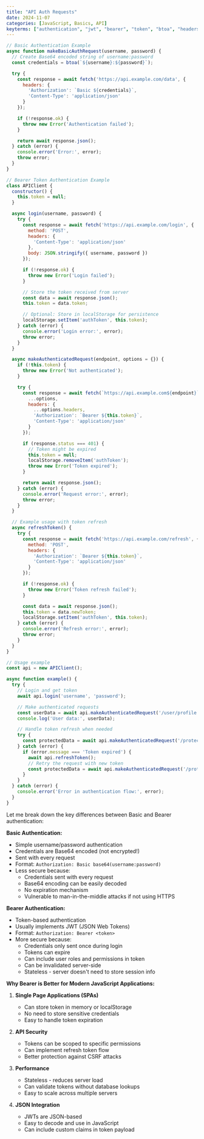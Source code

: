 ```yaml
---
title: "API Auth Requests"
date: 2024-11-07
categories: [JavaScript, Basics, API]
keyterms: ["authentication", "jwt", "bearer", "token", "btoa", "headers" ]
---
```


```javascript
// Basic Authentication Example
async function makeBasicAuthRequest(username, password) {
  // Create Base64 encoded string of username:password
  const credentials = btoa(`${username}:${password}`);

  try {
    const response = await fetch('https://api.example.com/data', {
      headers: {
        'Authorization': `Basic ${credentials}`,
        'Content-Type': 'application/json'
      }
    });

    if (!response.ok) {
      throw new Error('Authentication failed');
    }

    return await response.json();
  } catch (error) {
    console.error('Error:', error);
    throw error;
  }
}

// Bearer Token Authentication Example
class APIClient {
  constructor() {
    this.token = null;
  }

  async login(username, password) {
    try {
      const response = await fetch('https://api.example.com/login', {
        method: 'POST',
        headers: {
          'Content-Type': 'application/json'
        },
        body: JSON.stringify({ username, password })
      });

      if (!response.ok) {
        throw new Error('Login failed');
      }

      // Store the token received from server
      const data = await response.json();
      this.token = data.token;

      // Optional: Store in localStorage for persistence
      localStorage.setItem('authToken', this.token);
    } catch (error) {
      console.error('Login error:', error);
      throw error;
    }
  }

  async makeAuthenticatedRequest(endpoint, options = {}) {
    if (!this.token) {
      throw new Error('Not authenticated');
    }

    try {
      const response = await fetch(`https://api.example.com${endpoint}`, {
        ...options,
        headers: {
          ...options.headers,
          'Authorization': `Bearer ${this.token}`,
          'Content-Type': 'application/json'
        }
      });

      if (response.status === 401) {
        // Token might be expired
        this.token = null;
        localStorage.removeItem('authToken');
        throw new Error('Token expired');
      }

      return await response.json();
    } catch (error) {
      console.error('Request error:', error);
      throw error;
    }
  }

  // Example usage with token refresh
  async refreshToken() {
    try {
      const response = await fetch('https://api.example.com/refresh', {
        method: 'POST',
        headers: {
          'Authorization': `Bearer ${this.token}`,
          'Content-Type': 'application/json'
        }
      });

      if (!response.ok) {
        throw new Error('Token refresh failed');
      }

      const data = await response.json();
      this.token = data.newToken;
      localStorage.setItem('authToken', this.token);
    } catch (error) {
      console.error('Refresh error:', error);
      throw error;
    }
  }
}

// Usage example
const api = new APIClient();

async function example() {
  try {
    // Login and get token
    await api.login('username', 'password');

    // Make authenticated requests
    const userData = await api.makeAuthenticatedRequest('/user/profile');
    console.log('User data:', userData);

    // Handle token refresh when needed
    try {
      const protectedData = await api.makeAuthenticatedRequest('/protected-endpoint');
    } catch (error) {
      if (error.message === 'Token expired') {
        await api.refreshToken();
        // Retry the request with new token
        const protectedData = await api.makeAuthenticatedRequest('/protected-endpoint');
      }
    }
  } catch (error) {
    console.error('Error in authentication flow:', error);
  }
}

```

Let me break down the key differences between Basic and Bearer authentication:

**Basic Authentication:**
- Simple username/password authentication
- Credentials are Base64 encoded (not encrypted!)
- Sent with every request
- Format: `Authorization: Basic base64(username:password)`
- Less secure because:
  - Credentials sent with every request
  - Base64 encoding can be easily decoded
  - No expiration mechanism
  - Vulnerable to man-in-the-middle attacks if not using HTTPS

**Bearer Authentication:**
- Token-based authentication
- Usually implements JWT (JSON Web Tokens)
- Format: `Authorization: Bearer <token>`
- More secure because:
  - Credentials only sent once during login
  - Tokens can expire
  - Can include user roles and permissions in token
  - Can be invalidated server-side
  - Stateless - server doesn't need to store session info

**Why Bearer is Better for Modern JavaScript Applications:**

1. **Single Page Applications (SPAs)**
   - Can store token in memory or localStorage
   - No need to store sensitive credentials
   - Easy to handle token expiration

2. **API Security**
   - Tokens can be scoped to specific permissions
   - Can implement refresh token flow
   - Better protection against CSRF attacks

3. **Performance**
   - Stateless - reduces server load
   - Can validate tokens without database lookups
   - Easy to scale across multiple servers

4. **JSON Integration**
   - JWTs are JSON-based
   - Easy to decode and use in JavaScript
   - Can include custom claims in token payload